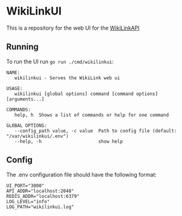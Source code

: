 # WikiLinkUI
This is a repository for the web UI for the [WikiLinkAPI](https://github.com/SHA65536/WikiLinkApi)

## Running
To run the UI run `go run ./cmd/wikilinkui`:
```
NAME:
   wikilinkui - Serves the WikiLink web ui

USAGE:
   wikilinkui [global options] command [command options] [arguments...]

COMMANDS:
   help, h  Shows a list of commands or help for one command

GLOBAL OPTIONS:
   --config_path value, -c value  Path to config file (default: "/var/wikilinkui/.env")
   --help, -h                     show help
```

## Config
The .env configuration file should have the following format:
```
UI_PORT="3000"
API_ADDR="localhost:2048"
REDIS_ADDR="localhost:6379"
LOG_LEVEL="info"
LOG_PATH="wikilinkui.log"
```
